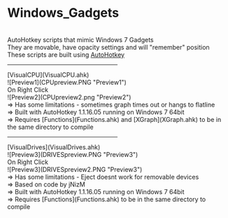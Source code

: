 Windows_Gadgets
=======
<br>AutoHotkey scripts that mimic Windows 7 Gadgets<br>
They are movable, have opacity settings and will "remember" position<br>
These scripts are built using [AutoHotkey](http://ahkscript.org/)

<hr width=50%>
[VisualCPU](VisualCPU.ahk)<br>
![Preview1](CPUpreview.PNG "Preview1")<br>
On Right Click<br>
![Preview2](CPUpreview2.png "Preview2")<br>
=> Has some limitations - sometimes graph times out or hangs to flatline<br>
=> Built with AutoHotkey 1.1.16.05 running on Windows 7 64bit<br>
=> Requires [Functions](Functions.ahk) and [XGraph](XGraph.ahk) to be in the same directory to compile<br>

<hr width=50%>
[VisualDrives](VisualDrives.ahk)<br>
![Preview3](DRIVESpreview.PNG "Preview3")<br>
On Right Click<br>
![Preview3](DRIVESpreview2.PNG "Preview3")<br>
=> Has some limitations - Eject doesnt work for removable devices<br>
=> Based on code by jNizM<br>
=> Built with AutoHotkey 1.1.16.05 running on Windows 7 64bit<br>
=> Requires [Functions](Functions.ahk) to be in the same directory to compile
